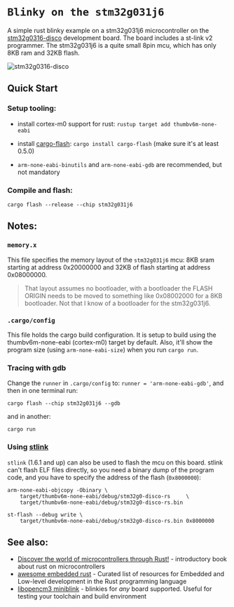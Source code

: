 # `Blinky on the stm32g031j6`

A simple rust blinky example on a stm32g031j6 microcontroller on the
[stm32g0316-disco](https://www.st.com/en/evaluation-tools/stm32g0316-disco.html)
development board. The board includes a st-link v2 programmer. The stm32g031j6 is
a quite small 8pin mcu, which has only 8KB ram and 32KB flash.

![stm32g0316-disco](https://www.st.com/bin/ecommerce/api/image.PF267507.en.feature-description-include-personalized-no-cpn-medium.jpg)

## Quick Start

### Setup tooling:

- install cortex-m0 support for rust: `rustup target add thumbv6m-none-eabi`

- install [cargo-flash](https://crates.io/crates/cargo-flash): `cargo install
  cargo-flash` (make sure it's at least 0.5.0)

- `arm-none-eabi-binutils` and `arm-none-eabi-gdb` are recommended, but not
  mandatory

### Compile and flash:

```
cargo flash --release --chip stm32g031j6
```

## Notes:

### `memory.x`

This file specifies the memory layout of the `stm32g031j6` mcu: 8KB sram starting at address 0x20000000
and 32KB of flash starting at address 0x08000000.

> That layout assumes no bootloader, with a bootloader the FLASH ORIGIN needs
to be moved to something like 0x08002000 for a 8KB bootloader. Not that I
know of a bootloader for the stm32g031j6.

### `.cargo/config`

This file holds the cargo build configuration. It is setup to build using the thumbv6m-none-eabi (cortex-m0)
target by default. Also, it'll show the program size (using `arm-none-eabi-size`) when
you run `cargo run`.

### Tracing with gdb

Change the `runner` in `.cargo/config` to: `runner = 'arm-none-eabi-gdb'`, and
then in one terminal run:
```
cargo flash --chip stm32g031j6 --gdb
```
and in another:
```
cargo run
```


### Using [stlink](https://github.com/stlink-org/stlink/)

`stlink` (1.6.1 and up) can also be used to flash the mcu on this board. stlink can't flash
ELF files directly, so you need a binary dump of the program code, and you have to
specify the address of the flash (`0x8000000`):

```
arm-none-eabi-objcopy -Obinary \
    target/thumbv6m-none-eabi/debug/stm32g0-disco-rs     \
    target/thumbv6m-none-eabi/debug/stm32g0-disco-rs.bin

st-flash --debug write \
    target/thumbv6m-none-eabi/debug/stm32g0-disco-rs.bin 0x8000000
```


## See also:

* [Discover the world of microcontrollers through Rust!](https://docs.rust-embedded.org/discovery/) - introductory book about rust on microcontrollers
* [awesome embedded rust](https://github.com/rust-embedded/awesome-embedded-rust) - Curated list of resources for Embedded and Low-level development in the Rust programming language
* [libopencm3 miniblink](https://github.com/libopencm3/libopencm3-miniblink) - blinkies for _any_ board supported. Useful for testing your toolchain and build environment

